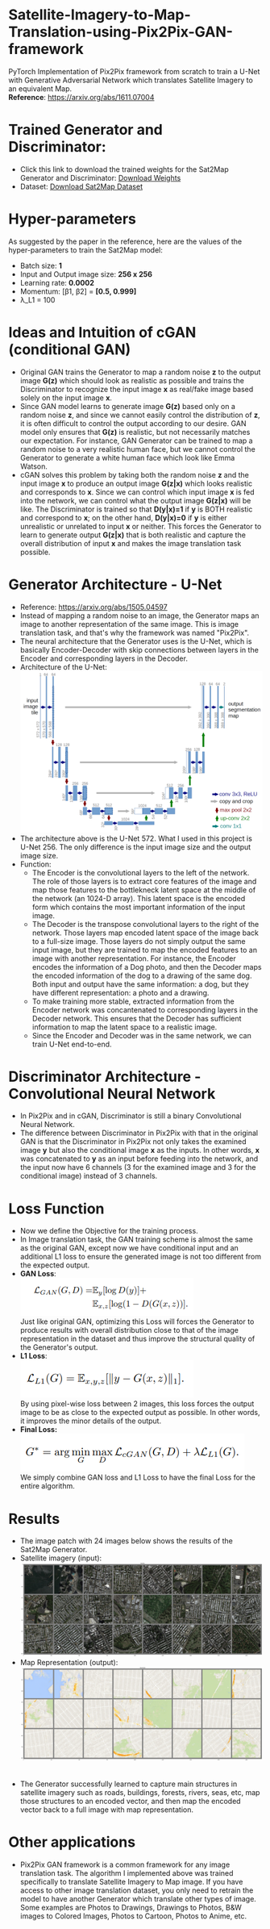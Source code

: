 # Satellite-Imagery-to-Map-Translation-using-Pix2Pix-GAN-framework
PyTorch Implementation of Pix2Pix framework from scratch to train a U-Net with Generative Adversarial Network which translates Satellite Imagery to an equivalent Map.<br>
<b>Reference</b>: https://arxiv.org/abs/1611.07004

# Trained Generator and Discriminator:<br>
* Click this link to download the trained weights for the Sat2Map Generator and Discriminator: [Download Weights](https://drive.google.com/file/d/1vvv2dXL98_M4SrjUgGps2vt1FzGRKH7B/view?usp=sharing)
* Dataset: [Download Sat2Map Dataset](https://drive.google.com/file/d/1s5a2UeJR4H_KJ-nV4NmRMkBHr3zn20Tf/view?usp=sharing)

# Hyper-parameters
As suggested by the paper in the reference, here are the values of the hyper-parameters to train the Sat2Map model:</br>
* Batch size: **1**
* Input and Output image size: **256 x 256**
* Learning rate: **0.0002**
* Momentum: [β1, β2] = **[0.5, 0.999]**
* λ_L1 = 100

# Ideas and Intuition of cGAN (conditional GAN)
* Original GAN trains the Generator to map a random noise **z** to the output image **G(z)** which should look as realistic as possible and trains the Discriminator to recognize the input image **x** as real/fake image based solely on the input image **x**.
* Since GAN model learns to generate image **G(z)** based only on a random noise **z**, and since we cannot easily control the distribution of **z**, it is often difficult to control the output according to our desire. GAN model only ensures that **G(z)** is realistic, but not necessarily matches our expectation. For instance, GAN Generator can be trained to map a random noise to a very realistic human face, but we cannot control the Generator to generate a white human face which look like Emma Watson.
* cGAN solves this problem by taking both the random noise **z** and the input image **x** to produce an output image **G(z|x)** which looks realistic and corresponds to **x**. Since we can control which input image **x** is fed into the network, we can control what the output image **G(z|x)** will be like. The Discriminator is trained so that **D(y|x)=1** if **y** is BOTH realistic and correspond to **x**; on the other hand, **D(y|x)=0** if **y** is either unrealistic or unrelated to input **x** or neither. This forces the Generator to learn to generate output **G(z|x)** that is both realistic and capture the overall distribution of input **x** and makes the image translation task possible.
# Generator Architecture - U-Net
* Reference: https://arxiv.org/abs/1505.04597
* Instead of mapping a random noise to an image, the Generator maps an image to another representation of the same image. This is image translation task, and that's why the framework was named "Pix2Pix".
* The neural architecture that the Generator uses is the U-Net, which is basically Encoder-Decoder with skip connections between layers in the Encoder and corresponding layers in the Decoder.
* Architecture of the U-Net:<br>
<img src="Visualization/2.png"><br>
* The architecture above is the U-Net 572. What I used in this project is U-Net 256. The only difference is the input image size and the output image size.
* Function: 
  - The Encoder is the convolutional layers to the left of the network. The role of those layers is to extract core features of the image and map those features to the bottlekneck latent space at the middle of the network (an 1024-D array). This latent space is the encoded form which contains the most important information of the input image.
  - The Decoder is the transpose convolutional layers to the right of the network. Those layers map encoded latent space of the image back to a full-size image. Those layers do not simply output the same input image, but they are trained to map the encoded features to an image with another representation. For instance, the Encoder encodes the information of a Dog photo, and then the Decoder maps the encoded information of the dog to a drawing of the same dog. Both input and output have the same information: a dog, but they have different representation: a photo and a drawing. 
  - To make training more stable, extracted information from the Encoder network was concantenated to corresponding layers in the Decoder network. This ensures that the Decoder has sufficient information to map the latent space to a realistic image.
  - Since the Encoder and Decoder was in the same network, we can train U-Net end-to-end.

# Discriminator Architecture - Convolutional Neural Network
* In Pix2Pix and in cGAN, Discriminator is still a binary Convolutional Neural Network.
* The difference between Discriminator in Pix2Pix with that in the original GAN is that the Discriminator in Pix2Pix not only takes the examined image **y** but also the conditional image **x** as the inputs. In other words, **x** was concatenated to **y** as an input before feeding into the network, and the input now have 6 channels (3 for the examined image and 3 for the conditional image) instead of 3 channels.

# Loss Function
* Now we define the Objective for the training process.
* In Image translation task, the GAN training scheme is almost the same as the original GAN, except now we have conditional input and an additional L1 loss to ensure the generated image is not too different from the expected output.
* **GAN Loss**:<br>
<img src="Visualization/3.png"><br>
Just like original GAN, optimizing this Loss will forces the Generator to produce results with overall distribution close to that of the image representation in the dataset and thus improve the structural quality of the Generator's output.<br>
* **L1 Loss**:<br>
<img src="Visualization/4.png"><br>
By using pixel-wise loss between 2 images, this loss forces the output image to be as close to the expected output as possible. In other words, it improves the minor details of the output.<br>
* **Final Loss:**<br>
<img src="Visualization/5.png"><br>
We simply combine GAN loss and L1 Loss to have the final Loss for the entire algorithm.

# Results
* The image patch with 24 images below shows the results of the Sat2Map Generator.<br>
* Satellite imagery (input):<br>
<img src="Visualization/6.png"><br>
* Map Representation (output): <br>
<img src="Visualization/7.png"> <br>
<br><br>
* The Generator successfully learned to capture main structures in satellite imagery such as roads, buildings, forests, rivers, seas, etc, map those structures to an encoded vector, and then map the encoded vector back to a full image with map representation.

# Other applications
* Pix2Pix GAN framework is a common framework for any image translation task. The algorithm I implemented above was trained specifically to translate Satellite Imagery to Map image. If you have access to other image translation dataset, you only need to retrain the model to have another Generator which translate other types of image. Some examples are Photos to Drawings, Drawings to Photos, B&W images to Colored Images, Photos to Cartoon, Photos to Anime, etc.
